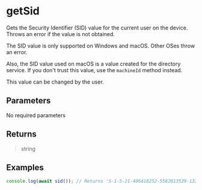# getSid <Lang js />

<NodeRequired en />

Gets the Security Identifier (SID) value for the current user on the device. Throws an error if the value is not obtained.

The SID value is only supported on Windows and macOS. Other OSes throw an error.

Also, the SID value used on macOS is a value created for the directory service. If you don't trust this value, use the `machineId` method instead.

This value can be changed by the user.

## Parameters

No required parameters

## Returns

> string

## Examples

```javascript
console.log(await sid()); // Returns 'S-1-5-21-406418252-5582013529-1321253100-2001'
```
